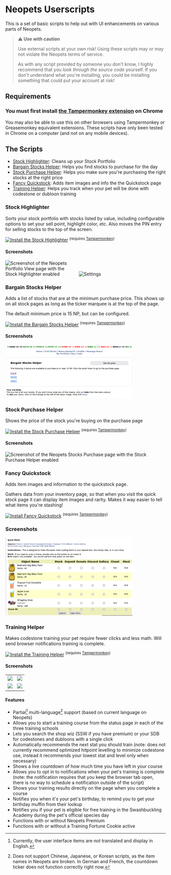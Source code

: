 # Neopets Userscripts

This is a set of basic scripts to help out with UI enhancements on various parts of Neopets.

> **⚠️ Use with caution**
>
> Use external scripts at your own risk! Using these scripts may or may not violate the Neopets terms of service.
>
> As with any script provided by someone you don't know, I highly recommend that you _look through the source code_ yourself.
> If you don't understand what you're installing, you could be installing something that could put your account at risk!

## Requirements

### You must first install [the Tampermonkey extension](https://chrome.google.com/webstore/detail/tampermonkey/dhdgffkkebhmkfjojejmpbldmpobfkfo) on Chrome

You may also be able to use this on other browsers using Tampermonkey or Greasemonkey equivalent extensions. These scripts have only been tested in Chrome on a computer (and not on any mobile devices).

## The Scripts

- [Stock Highlighter](#stock-highlighter): Cleans up your Stock Portfolio
- [Bargain Stocks Helper](#bargain-stocks-helper): Helps you find stocks to purchase for the day
- [Stock Purchase Helper](#stock-purchase-helper): Helps you make sure you're purchasing the right stocks at the right price
- [Fancy Quickstock](#fancy-quickstock): Adds item images and info the the Quickstock page
- [Training Helper](#training-helper): Helps you track when your pet will be done with codestone or dubloon training

### Stock Highlighter

Sorts your stock portfolio with stocks listed by value, including configurable options to set your sell point, highlight color, etc. Also moves the PIN entry for selling stocks to the top of the screen.

[![Install the Stock Highlighter](https://img.shields.io/static/v1?label=&message=Install+Stock+Highlighter&color=2ea44f&style=for-the-badge)](https://github.com/Meerca/Neopets-Userscripts/raw/main/stock-highlighter.user.js)
<sup>(requires [Tampermonkey](https://chrome.google.com/webstore/detail/tampermonkey/dhdgffkkebhmkfjojejmpbldmpobfkfo))</sup>

#### Screenshots

<img style="width: 400px; max-width: 45%;" alt="Screenshot of the Neopets Portfolio View page with the Stock Highlighter enabled" src="https://user-images.githubusercontent.com/563879/160717689-022387c2-e5ed-42bf-a640-808512d07c41.png"> <img style="width: 400px; max-width: 45%;" alt="Settings" src="https://user-images.githubusercontent.com/563879/160717551-5b7ad85f-b0f0-4df8-ba85-8d73ae5c42f7.png">

### Bargain Stocks Helper

Adds a list of stocks that are at the minimum purchase price. This shows up on all stock pages as long as the ticker marquee is at the top of the page.

The default minimum price is 15 NP, but can be configured.

[![Install the Bargain Stocks Helper](https://img.shields.io/static/v1?label=&message=Install+Bargain+Stocks+Helper&color=2ea44f&style=for-the-badge)](https://github.com/Meerca/Neopets-Userscripts/raw/main/bargain-stocks.user.js)
<sup>(requires [Tampermonkey](https://chrome.google.com/webstore/detail/tampermonkey/dhdgffkkebhmkfjojejmpbldmpobfkfo))</sup>

#### Screenshots

<img style="width: 400px; max-width: 100%" alt="Screenshot of the Neopets Stocks page with the Bargain Stocks Helper enabled" src="screenshots/bargain-stocks-helper-v1.png">

### Stock Purchase Helper

Shows the price of the stock you're buying on the purchase page

[![Install the Stock Purchase Helper](https://img.shields.io/static/v1?label=&message=Install+Stock+Purchase+Helper&color=2ea44f&style=for-the-badge)](https://github.com/Meerca/Neopets-Userscripts/raw/main/stock-price.user.js)
<sup>(requires [Tampermonkey](https://chrome.google.com/webstore/detail/tampermonkey/dhdgffkkebhmkfjojejmpbldmpobfkfo))</sup>

#### Screenshots

<img style="width: 400px; max-width: 100%" alt="Screenshot of the Neopets Stocks Purchase page with the Stock Purchase Helper enabled" src="https://user-images.githubusercontent.com/563879/160718071-572e3385-bc8c-455f-bad4-e60e697f826a.png">

### Fancy Quickstock

Adds item images and information to the quickstock page.

Gathers data from your inventory page, so that when you visit the quick stock page it can display item images and rarity. Makes it way easier to tell what items you're stashing!

[![Install Fancy Quickstock](https://img.shields.io/static/v1?label=&message=Install+Fancy+Quickstock&color=2ea44f&style=for-the-badge)](https://github.com/Meerca/Neopets-Userscripts/raw/main/quickstock.user.js)
<sup>(requires [Tampermonkey](https://chrome.google.com/webstore/detail/tampermonkey/dhdgffkkebhmkfjojejmpbldmpobfkfo))</sup>

### Screenshots

<img style="width: 400px; max-width: 100%" alt="Screenshot of the Neopets Quickstock table with the Fancy Quickstock script running" src="screenshots/quickstock.png" />


### Training Helper

Makes codestone training your pet require fewer clicks and less math. Will send browser notifications training is complete.

[![Install the Training Helper](https://img.shields.io/static/v1?label=&message=Install+Training+Helper&color=bbe026&style=for-the-badge)](https://github.com/Meerca/Neopets-Userscripts/raw/main/training-helper.user.js)
<sup>(requires [Tampermonkey](https://chrome.google.com/webstore/detail/tampermonkey/dhdgffkkebhmkfjojejmpbldmpobfkfo))</sup>

#### Screenshots

<table><tr><td><img src="https://github.com/user-attachments/assets/31e7d2d1-9922-443c-bf07-3893322aa17c" /></td>
<td><img src="https://github.com/user-attachments/assets/ada7daee-7525-4cc6-9402-a83a1efc8d23" /></td></tr>
<tr><td><img src="https://github.com/user-attachments/assets/8f31c072-6f23-4f64-ad0a-89466f360d8d"></td><td><img src="https://github.com/user-attachments/assets/9097a207-19d6-42f3-a7d2-c3d5887013f8"></td></tr></table>


#### Features
* Partial[^1] multi-language[^2] support (based on current language on Neopets)
* Allows you to start a training course from the status page in each of the three training schools
* Lets you search the shop wiz (SSW if you have premium) or your SDB for codestones and dubloons with a single click  
* Automatically recommends the next stat you should train (note: does not currently recommend optimized hitpoint levelling to minimize codestone use, instead it recommends your lowest stat and level only when necessary)
* Shows a live countdown of how much time you have left in your course
* Allows you to opt in to notifications when your pet's training is complete (note: the notification requires that you keep the browser tab open, there is no way to schedule a notification outside of the script)
* Shows your training results directly on the page when you complete a course
* Notifies you when it's your pet's birthday, to remind you to get your birthday muffin from their lookup
* Notifies you if your pet is eligible for free training in the Swashbuckling Academy during the pet's official species day
* Functions with or without Neopets Premium
* Functions with or without a Training Fortune Cookie active

[^1]: Currently, the user interface items are not translated and display in English.
[^2]: Does not support Chinese, Japanese, or Korean scripts, as the item names in Neopets are broken. In German and French, the countdown ticker does not function correctly right now.
